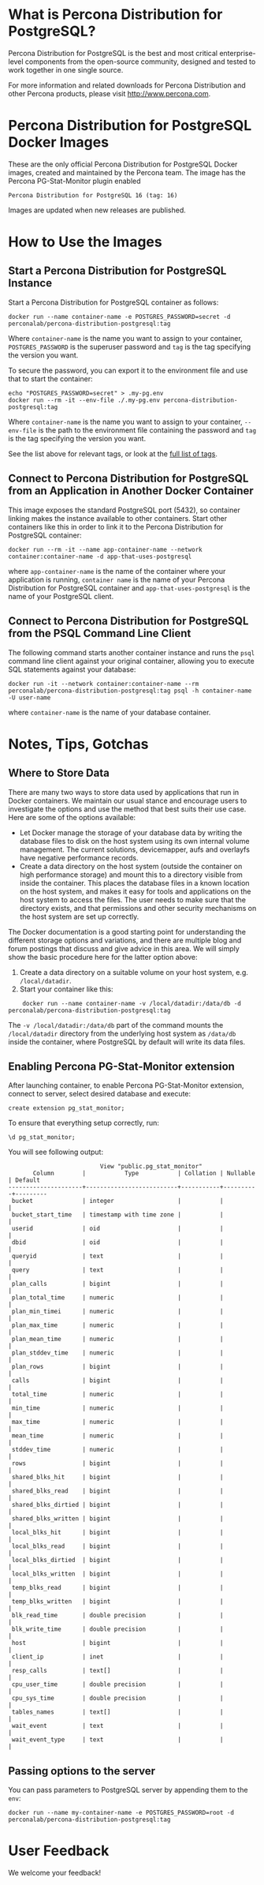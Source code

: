 # What is Percona Distribution for PostgreSQL?

Percona Distribution for PostgreSQL is the best and most critical enterprise-level components from the open-source community, designed and tested to work together in one single source.

For more information and related downloads for Percona Distribution and other Percona products, please visit http://www.percona.com.

# Percona Distribution for PostgreSQL Docker Images

These are the only official Percona Distribution for PostgreSQL Docker images, created and maintained by the Percona team. The image has the Percona PG-Stat-Monitor plugin enabled

    Percona Distribution for PostgreSQL 16 (tag: 16)

Images are updated when new releases are published.

# How to Use the Images

## Start a Percona Distribution for PostgreSQL Instance

Start a Percona Distribution for PostgreSQL container as follows:

    docker run --name container-name -e POSTGRES_PASSWORD=secret -d perconalab/percona-distribution-postgresql:tag

Where `container-name` is the name you want to assign to your container, `POSTGRES_PASSWORD` is the superuser password and `tag` is the tag specifying the version you want. 

To secure the password, you can export it to the environment file and use that to start the container:   

    echo "POSTGRES_PASSWORD=secret" > .my-pg.env
    docker run --rm -it --env-file ./.my-pg.env percona-distribution-postgresql:tag

Where `container-name` is the name you want to assign to your container, `--env-file` is the path to the environment file containing the password and `tag` is the tag specifying the version you want.

See the list above for relevant tags, or look at the [full list of tags](https://hub.docker.com/r/perconalab/percona-distribution-postgresql/tags/).

## Connect to Percona Distribution for PostgreSQL from an Application in Another Docker Container

This image exposes the standard PostgreSQL port (5432), so container linking makes the instance available to other containers. Start other containers like this in order to link it to the Percona Distribution for PostgreSQL container:

    docker run --rm -it --name app-container-name --network container:container-name -d app-that-uses-postgresql 

where `app-container-name` is the name of the container where your application is running, `container name` is the name of your Percona Distribution for PostgreSQL container and `app-that-uses-postgresql` is the name of your PostgreSQL client.

## Connect to Percona Distribution for PostgreSQL from the PSQL Command Line Client

The following command starts another container instance and runs the `psql` command line client against your original container, allowing you to execute SQL statements against your database:

    docker run -it --network container:container-name --rm perconalab/percona-distribution-postgresql:tag psql -h container-name -U user-name

where `container-name` is the name of your database container.


# Notes, Tips, Gotchas

## Where to Store Data

There are many two ways to store data used by applications that run in Docker containers. We maintain our usual stance and encourage users to investigate the options and use the method that best suits their use case. Here are some of the options available:

* Let Docker manage the storage of your database data by writing the database files to disk on the host system using its own internal volume management. The current solutions, devicemapper, aufs and overlayfs have negative performance records.
* Create a data directory on the host system (outside the container on high performance storage) and mount this to a directory visible from inside the container. This places the database files in a known location on the host system, and makes it easy for tools and applications on the host system to access the files. The user needs to make sure that the directory exists, and that permissions and other security mechanisms on the host system are set up correctly.

The Docker documentation is a good starting point for understanding the different storage options and variations, and there are multiple blog and forum postings that discuss and give advice in this area. We will simply show the basic procedure here for the latter option above:

1. Create a data directory on a suitable volume on your host system, e.g. `/local/datadir`.
2. Start your container like this:

```
    docker run --name container-name -v /local/datadir:/data/db -d perconalab/percona-distribution-postgresql:tag
```

The `-v /local/datadir:/data/db` part of the command mounts the `/local/datadir` directory from the underlying host system as `/data/db` inside the container, where PostgreSQL by default will write its data files.

## Enabling Percona PG-Stat-Monitor extension

After launching container, to enable Percona PG-Stat-Monitor extension, connect to server, select desired database and execute:

```
create extension pg_stat_monitor;
```

To ensure that everything setup correctly, run:

```
\d pg_stat_monitor;
```

You will see following output:

```
                          View "public.pg_stat_monitor"
       Column        |           Type           | Collation | Nullable | Default
---------------------+--------------------------+-----------+----------+---------
 bucket              | integer                  |           |          |
 bucket_start_time   | timestamp with time zone |           |          |
 userid              | oid                      |           |          |
 dbid                | oid                      |           |          |
 queryid             | text                     |           |          |
 query               | text                     |           |          |
 plan_calls          | bigint                   |           |          |
 plan_total_time     | numeric                  |           |          |
 plan_min_timei      | numeric                  |           |          |
 plan_max_time       | numeric                  |           |          |
 plan_mean_time      | numeric                  |           |          |
 plan_stddev_time    | numeric                  |           |          |
 plan_rows           | bigint                   |           |          |
 calls               | bigint                   |           |          |
 total_time          | numeric                  |           |          |
 min_time            | numeric                  |           |          |
 max_time            | numeric                  |           |          |
 mean_time           | numeric                  |           |          |
 stddev_time         | numeric                  |           |          |
 rows                | bigint                   |           |          |
 shared_blks_hit     | bigint                   |           |          |
 shared_blks_read    | bigint                   |           |          |
 shared_blks_dirtied | bigint                   |           |          |
 shared_blks_written | bigint                   |           |          |
 local_blks_hit      | bigint                   |           |          |
 local_blks_read     | bigint                   |           |          |
 local_blks_dirtied  | bigint                   |           |          |
 local_blks_written  | bigint                   |           |          |
 temp_blks_read      | bigint                   |           |          |
 temp_blks_written   | bigint                   |           |          |
 blk_read_time       | double precision         |           |          |
 blk_write_time      | double precision         |           |          |
 host                | bigint                   |           |          |
 client_ip           | inet                     |           |          |
 resp_calls          | text[]                   |           |          |
 cpu_user_time       | double precision         |           |          |
 cpu_sys_time        | double precision         |           |          |
 tables_names        | text[]                   |           |          |
 wait_event          | text                     |           |          |
 wait_event_type     | text                     |           |          |
 ```

## Passing options to the server

You can pass parameters to PostgreSQL server by appending them to the `env`:

    docker run --name my-container-name -e POSTGRES_PASSWORD=root -d perconalab/percona-distribution-postgresql:tag

# User Feedback

We welcome your feedback!
